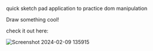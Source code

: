 quick sketch pad application to practice dom manipulation

Draw something cool!

check it out here: 



![Screenshot 2024-02-09 135915](https://github.com/tajsharma/sketchpad/assets/62219475/a3ae7ad4-e687-4921-9072-8833ca09359d)
